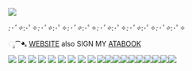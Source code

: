 ![](https://guiltygear.wiki.gg/images/3/33/Millia_ST_Victory.gif?20231203032808)

*:･ﾟ✧*:･ﾟ✧*:･ﾟ✧*:･ﾟ✧*:･ﾟ✧*:･ﾟ✧*:･ﾟ✧*:･ﾟ✧*:･ﾟ✧*:･ﾟ✧*:･ﾟ✧*:･ﾟ✧

ೃ⁀➷ [WEBSITE](https://eternalbliss.neocities.org/) also SIGN MY [ATABOOK](https://seliph.atabook.org)




![](https://64.media.tumblr.com/c982fb4c5e101a939c168789bd9e3a37/0a314c1722fc4072-b9/s100x200/6832d7e858abdc9ddf4d082909571fa281ed865f.pnj) ![](https://64.media.tumblr.com/49d942d916bd0deed7a5ed1a7b4fe1d9/3bf62ad8d20f8b2a-4e/s100x200/f2fc5bfe0ec035cda2785293df48caee29215f44.gifv) ![](https://64.media.tumblr.com/04d3d9da468f9ae82dc540f18bed5057/d1b13d10a3b57c68-7e/s100x200/0b12a9467f477e7c74f6515411192b2ba34e4160.pnj) ![](https://64.media.tumblr.com/873669e9e58839c6b34b52c90990c502/9e01b0c67f75083f-64/s100x200/0212b752a1ad4933c81e874d9ccf7d6275d3c298.gifv) ![](https://64.media.tumblr.com/246e39c2dfae1cb369873728bca0b77a/d3abe813af06eb03-f9/s100x200/6979253da882e8dd437009b1186700e3ec153fbc.gifv) ![](https://64.media.tumblr.com/ae1e2579376ea46e7138f0a2ace7bdc4/f2ecde4a8441d6d3-5b/s100x200/eb4cbc37cfffca5350d0658a960fc4e37e4ca29a.gifv) ![](https://64.media.tumblr.com/e4259b6f72909840c32ac8e56528a8ff/6c0f91c1af4ee0a2-9d/s100x200/6c7d13d9e57c312cef5d0151aec54a999c87279a.pnj) ![](https://64.media.tumblr.com/33fb462449496b12ba909db517095bc8/6c0f91c1af4ee0a2-e3/s100x200/d744ba1e345240ad09dd88f2a3183043d8ee8857.jpg) ![](https://64.media.tumblr.com/8dd29ddb22a170e1a6bf42c9cc167e2f/98569a7694dd61e5-eb/s100x200/16d8689d09dd27a726b31d976b373a786053409d.pnj) ![](https://64.media.tumblr.com/944729a8270ba2305a0ea0aea0823f1e/eb607a4731ffe32c-3d/s100x200/8c1e32c9fbe525c1a5b986f0c8feaa6cfdb74bc4.pnj)![](https://64.media.tumblr.com/b116a1b2368db10d3738ec25746889fd/0e1855a547588360-ee/s100x200/03e49061039e4e2c2ceb33a6527af4216a414f3f.gifv)![](https://64.media.tumblr.com/692b97d8e3204742445172e9fa4c2393/d79b386dd434d7d8-33/s100x200/7b0225aa9ada5837025040a4b8374d9229e9647e.pnj)![](https://64.media.tumblr.com/c0860f21d42fbcb00c45f696508e761c/e6736d38004e0a13-28/s100x200/2265624b0539e860934594350bf63324ccbe5d82.pnj)![](https://64.media.tumblr.com/f94b692cb229f83c39da43149e0d1c9f/be51bed3463f06bc-f8/s100x200/a147c0a99260b47b06fcea0093c317afe75dd5b9.pnj)![](https://64.media.tumblr.com/c04afd254065657e2c9b78aadb816a68/6edd8200add189d3-5c/s100x200/3f91af06616a04ec4e7e55df1ef85f66b7852a16.pnj)![](https://64.media.tumblr.com/a38f7b6a35f50350ac25d376505075a0/609a440ca68c90f7-ad/s100x200/c6a429437731893fb5df0ac83bd0f7abdb48d437.pnj)![](https://64.media.tumblr.com/ad497354de9189890f8ff7cc8c736666/d3e0dc3289f81fb4-21/s100x200/fd45cb7c2e208841b8fec63ca653902550ba4a60.gifv)![](https://64.media.tumblr.com/44f30e1fba18e5da2b60fc4004c4c824/d3e0dc3289f81fb4-2c/s100x200/54eec7652581dcfeb138eea271834761c462111d.gifv)![](https://64.media.tumblr.com/8db257366fc8585c17164cf803edc194/473928ea48888009-da/s100x200/7d01018150c4017156642f88eb1d111409130f06.jpg)
